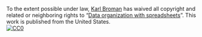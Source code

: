 To the extent possible under law,
[Karl Broman](http://github.com/kbroman) has waived all copyright and
related or neighboring rights to
&ldquo;[Data organization with spreadsheets](https://github.com/kbroman/Talk_DataOrg)&rdquo;.
This work is published from the United States.
<br/>
[![CC0](http://i.creativecommons.org/p/zero/1.0/88x31.png)](http://creativecommons.org/publicdomain/zero/1.0/)
